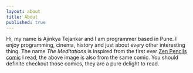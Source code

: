 ```yaml
---
layout: about
title: About
published: true
---
```


Hi, my name is Ajinkya Tejankar and I am programmer based in Pune.
I enjoy programming, cinema, history and just about every other interesting thing.
The name *The Meditations* is inspired from the first ever [Zen Pencils comic][1] I read,
the above image is also from the same comic. You should definite checkout those comics,
they are a pure delight to read.

[1]: http://zenpencils.com/comic/aurelius/
